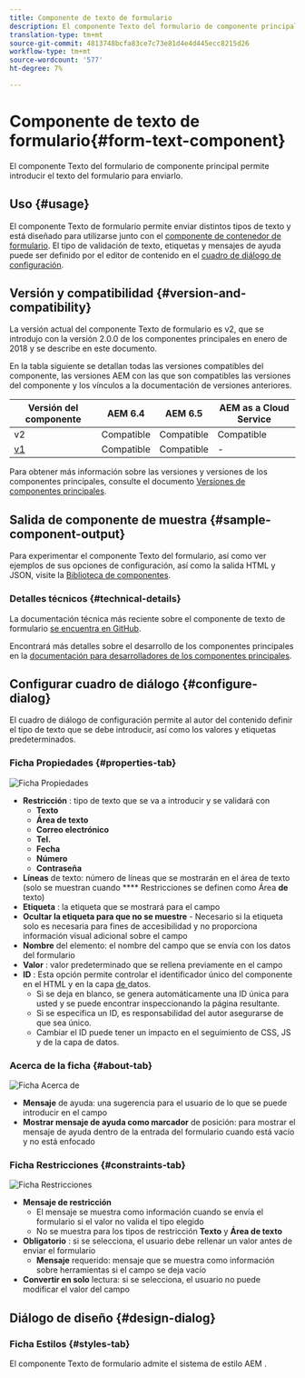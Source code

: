 ```yaml
---
title: Componente de texto de formulario
description: El componente Texto del formulario de componente principal permite introducir el texto del formulario para enviarlo.
translation-type: tm+mt
source-git-commit: 4813748bcfa83ce7c73e81d4e4d445ecc8215d26
workflow-type: tm+mt
source-wordcount: '577'
ht-degree: 7%

---
```



# Componente de texto de formulario{#form-text-component}

El componente Texto del formulario de componente principal permite introducir el texto del formulario para enviarlo.

## Uso {#usage}

El componente Texto de formulario permite enviar distintos tipos de texto y está diseñado para utilizarse junto con el [componente de contenedor de formulario](form-container.md). El tipo de validación de texto, etiquetas y mensajes de ayuda puede ser definido por el editor de contenido en el [cuadro de diálogo de configuración](#configure-dialog).

## Versión y compatibilidad {#version-and-compatibility}

La versión actual del componente Texto de formulario es v2, que se introdujo con la versión 2.0.0 de los componentes principales en enero de 2018 y se describe en este documento.

En la tabla siguiente se detallan todas las versiones compatibles del componente, las versiones AEM con las que son compatibles las versiones del componente y los vínculos a la documentación de versiones anteriores.

| Versión del componente | AEM 6.4   | AEM 6.5 | AEM as a Cloud Service |
|--- |--- |--- |---|
| v2 | Compatible | Compatible | Compatible |
| [v1](/help/components/v1/form-text-v1.md) | Compatible | Compatible | - |

Para obtener más información sobre las versiones y versiones de los componentes principales, consulte el documento [Versiones de componentes principales](/help/versions.md).

## Salida de componente de muestra {#sample-component-output}

Para experimentar el componente Texto del formulario, así como ver ejemplos de sus opciones de configuración, así como la salida HTML y JSON, visite la [Biblioteca de componentes](https://adobe.com/go/aem_cmp_library_form_text).

### Detalles técnicos {#technical-details}

La documentación técnica más reciente sobre el componente de texto de formulario [se encuentra en GitHub](https://adobe.com/go/aem_cmp_tech_form_text_v2).

Encontrará más detalles sobre el desarrollo de los componentes principales en la [documentación para desarrolladores de los componentes principales](/help/developing/overview.md).

## Configurar cuadro de diálogo {#configure-dialog}

El cuadro de diálogo de configuración permite al autor del contenido definir el tipo de texto que se debe introducir, así como los valores y etiquetas predeterminados.

### Ficha Propiedades {#properties-tab}

![Ficha Propiedades](/help/assets/form-text-edit-properties.png)

* **Restricción** : tipo de texto que se va a introducir y se validará con
   * **Texto**
   * **Área de texto**
   * **Correo electrónico**
   * **Tel.**
   * **Fecha**
   * **Número**
   * **Contraseña**
* **Líneas**  de texto: número de líneas que se mostrarán en el área de texto (solo se muestran cuando  **** Restricciones se definen como Área **de** texto)
* **Etiqueta** : la etiqueta que se mostrará para el campo
* **Ocultar la etiqueta para que no se muestre** - Necesario si la etiqueta solo es necesaria para fines de accesibilidad y no proporciona información visual adicional sobre el campo
* **Nombre**  del elemento: el nombre del campo que se envía con los datos del formulario
* **Valor** : valor predeterminado que se rellena previamente en el campo
* **ID** : Esta opción permite controlar el identificador único del componente en el HTML y en la capa [ de ](/help/developing/data-layer/overview.md)datos.
   * Si se deja en blanco, se genera automáticamente una ID única para usted y se puede encontrar inspeccionando la página resultante.
   * Si se especifica un ID, es responsabilidad del autor asegurarse de que sea único.
   * Cambiar el ID puede tener un impacto en el seguimiento de CSS, JS y de la capa de datos.

### Acerca de la ficha {#about-tab}

![Ficha Acerca de](/help/assets/form-text-edit-about.png)

* **Mensaje**  de ayuda: una sugerencia para el usuario de lo que se puede introducir en el campo
* **Mostrar mensaje de ayuda como marcador**  de posición: para mostrar el mensaje de ayuda dentro de la entrada del formulario cuando está vacío y no está enfocado

### Ficha Restricciones {#constraints-tab}

![Ficha Restricciones](/help/assets/form-text-edit-constraints.png)

* **Mensaje de restricción**
   * El mensaje se muestra como información cuando se envía el formulario si el valor no valida el tipo elegido
   * No se muestra para los tipos de restricción **Texto** y **Área de texto**
* **Obligatorio** : si se selecciona, el usuario debe rellenar un valor antes de enviar el formulario
   * **Mensaje**  requerido: mensaje que se muestra como información sobre herramientas si el campo se deja vacío
* **Convertir en solo**  lectura: si se selecciona, el usuario no puede modificar el valor del campo

## Diálogo de diseño {#design-dialog}

### Ficha Estilos {#styles-tab}

El componente Texto de formulario admite el sistema de estilo AEM [](/help/get-started/authoring.md#component-styling).
